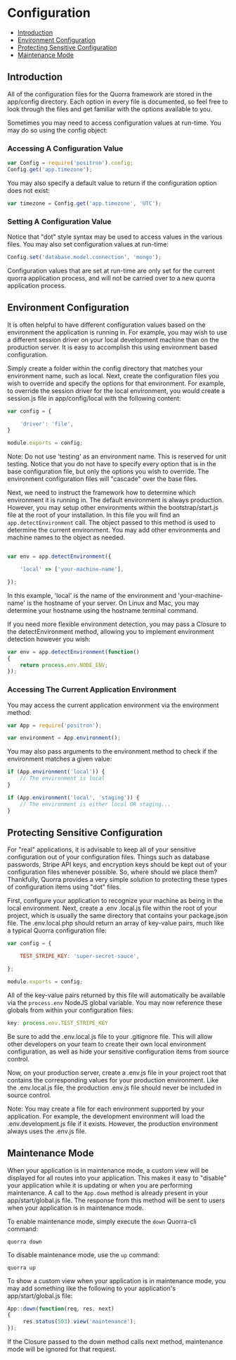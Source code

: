 # Configuration

 - [Introduction](#introduction)
 - [Environment Configuration](#environment-configuration)
 - [Protecting Sensitive Configuration](#protecting-sensitive-configuration)
 - [Maintenance Mode](#maintenance-mode)

## Introduction

All of the configuration files for the Quorra framework are stored in the app/config directory. Each option in every
file is documented, so feel free to look through the files and get familiar with the options available to you.

Sometimes you may need to access configuration values at run-time. You may do so using the config object:

### Accessing A Configuration Value

```javascript
var Config = require('positron').config;
Config.get('app.timezone');
```

You may also specify a default value to return if the configuration option does not exist:

```javascript
var timezone = Config.get('app.timezone', 'UTC');
```

### Setting A Configuration Value

Notice that "dot" style syntax may be used to access values in the various files. You may also set configuration values at run-time:

```javascript
Config.set('database.model.connection', 'mongo');
```

Configuration values that are set at run-time are only set for the current quorra application process, and will not be
carried over to a new quorra application process.


## Environment Configuration

It is often helpful to have different configuration values based on the environment the application is running in.
For example, you may wish to use a different session driver on your local development machine than on the production
server. It is easy to accomplish this using environment based configuration.

Simply create a folder within the config directory that matches your environment name, such as local. Next, create
the configuration files you wish to override and specify the options for that environment. For example, to override
the session driver for the local environment, you would create a session.js file in app/config/local with the following
content:

```javascript
var config = {

    'driver': 'file',
}

module.exports = config;
```
Note: Do not use 'testing' as an environment name. This is reserved for unit testing.
Notice that you do not have to specify every option that is in the base configuration file, but only the options you
wish to override. The environment configuration files will "cascade" over the base files.

Next, we need to instruct the framework how to determine which environment it is running in. The default environment
is always production. However, you may setup other environments within the bootstrap/start.js file at the root of
your installation. In this file you will find an `app.detectEnvironment` call. The object passed to this method is
used to determine the current environment. You may add other environments and machine names to the object as needed.

```javascript

var env = app.detectEnvironment({

    'local' => ['your-machine-name'],

});
```
In this example, 'local' is the name of the environment and 'your-machine-name' is the hostname of your server. On
Linux and Mac, you may determine your hostname using the hostname terminal command.

If you need more flexible environment detection, you may pass a Closure to the detectEnvironment method, allowing you
 to implement environment detection however you wish:

```javascript
var env = app.detectEnvironment(function()
{
    return process.env.NODE_ENV;
});
```

### Accessing The Current Application Environment

You may access the current application environment via the environment method:

```javascript
var App = require('positron');

var environment = App.environment();
```

You may also pass arguments to the environment method to check if the environment matches a given value:

```javascript
if (App.environment('local')) {
    // The environment is local
}

if (App.environment('local', 'staging')) {
    // The environment is either local OR staging...
}
```

## Protecting Sensitive Configuration

For "real" applications, it is advisable to keep all of your sensitive configuration out of your configuration files.
 Things such as database passwords, Stripe API keys, and encryption keys should be kept out of your configuration
 files whenever possible. So, where should we place them? Thankfully, Quorra provides a very simple solution to
 protecting these types of configuration items using "dot" files.

First, configure your application to recognize your machine as being in the local environment. Next, create a .env
.local.js file within the root of your project, which is usually the same directory that contains your package.json
file. The .env.local.php should return an array of key-value pairs, much like a typical Quorra configuration file:

```javascript
var config = {

    TEST_STRIPE_KEY: 'super-secret-sauce',

};

module.exports = config;
```

All of the key-value pairs returned by this file will automatically be available via the `process.env` NodeJS global
variable. You may now reference these globals from within your configuration files:

```javascript
key: process.env.TEST_STRIPE_KEY
```

Be sure to add the .env.local.js file to your .gitignore file. This will allow other developers on your team to create
 their own local environment configuration, as well as hide your sensitive configuration items from source control.

Now, on your production server, create a .env.js file in your project root that contains the corresponding values for
your production environment. Like the .env.local.js file, the production .env.js file should never be included in
source control.

Note: You may create a file for each environment supported by your application. For example, the development
environment will load the .env.development.js file if it exists. However, the production environment always uses the
.env.js file.

## Maintenance Mode

When your application is in maintenance mode, a custom view will be displayed for all routes into your application.
This makes it easy to "disable" your application while it is updating or when you are performing maintenance. A call
to the `App.down` method is already present in your app/start/global.js file. The response from this method will be
sent to users when your application is in maintenance mode.

To enable maintenance mode, simply execute the `down` Quorra-cli command:

```
quorra down
```

To disable maintenance mode, use the `up` command:

```
quorra up
```

To show a custom view when your application is in maintenance mode, you may add something like the following to your
 application's app/start/global.js file:

```javascript
App::down(function(req, res, next)
{
     res.status(503).view('maintenance');
});
```

If the Closure passed to the down method calls next method, maintenance mode will be ignored for that request.
